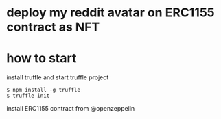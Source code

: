 # deploy my reddit avatar on ERC1155 contract as NFT

# how to start 
install truffle and start truffle project
```
$ npm install -g truffle
$ truffle init
```

install ERC1155 contract from @openzeppelin